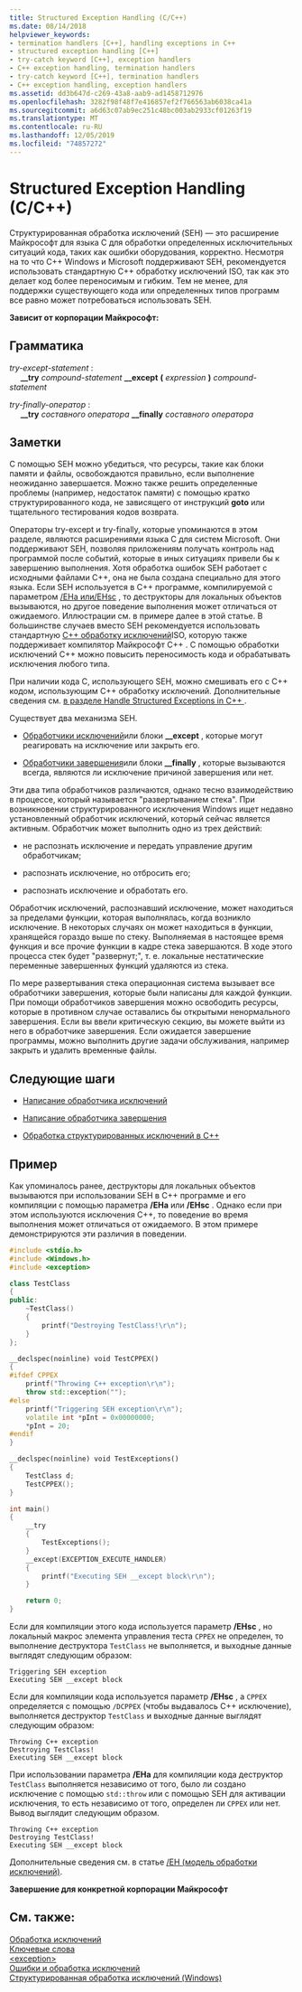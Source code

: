 ```yaml
---
title: Structured Exception Handling (C/C++)
ms.date: 08/14/2018
helpviewer_keywords:
- termination handlers [C++], handling exceptions in C++
- structured exception handling [C++]
- try-catch keyword [C++], exception handlers
- C++ exception handling, termination handlers
- try-catch keyword [C++], termination handlers
- C++ exception handling, exception handlers
ms.assetid: dd3b647d-c269-43a8-aab9-ad1458712976
ms.openlocfilehash: 3282f98f48f7e416857ef2f766563ab6038ca41a
ms.sourcegitcommit: a6d63c07ab9ec251c48bc003ab2933cf01263f19
ms.translationtype: MT
ms.contentlocale: ru-RU
ms.lasthandoff: 12/05/2019
ms.locfileid: "74857272"
---
```

# <a name="structured-exception-handling-cc"></a>Structured Exception Handling (C/C++)

Структурированная обработка исключений (SEH) — это расширение Майкрософт для языка C для обработки определенных исключительных ситуаций кода, таких как ошибки оборудования, корректно. Несмотря на то что C++ Windows и Microsoft поддерживают SEH, рекомендуется использовать стандартную C++ обработку исключений ISO, так как это делает код более переносимым и гибким. Тем не менее, для поддержки существующего кода или определенных типов программ все равно может потребоваться использовать SEH.

**Зависит от корпорации Майкрософт:**

## <a name="grammar"></a>Грамматика

*try-except-statement* :<br/>
&nbsp;&nbsp;&nbsp;&nbsp; **__try** *compound-statement* **__except** **(** *expression* **)** *compound-statement*

*try-finally-оператор* :<br/>
&nbsp;&nbsp;&nbsp;&nbsp; **__try** *составного оператора* **__finally** *составного оператора*

## <a name="remarks"></a>Заметки

С помощью SEH можно убедиться, что ресурсы, такие как блоки памяти и файлы, освобождаются правильно, если выполнение неожиданно завершается. Можно также решить определенные проблемы (например, недостаток памяти) с помощью кратко структурированного кода, не зависящего от инструкций **goto** или тщательного тестирования кодов возврата.

Операторы try-except и try-finally, которые упоминаются в этом разделе, являются расширениями языка C для систем Microsoft. Они поддерживают SEH, позволяя приложениям получать контроль над программой после событий, которые в иных ситуациях привели бы к завершению выполнения. Хотя обработка ошибок SEH работает с исходными файлами C++, она не была создана специально для этого языка. Если SEH используется в C++ программе, компилируемой с параметром [/EHa или/EHsc](../build/reference/eh-exception-handling-model.md) , то деструкторы для локальных объектов вызываются, но другое поведение выполнения может отличаться от ожидаемого. Иллюстрации см. в примере далее в этой статье. В большинстве случаев вместо SEH рекомендуется использовать стандартную [ C++ обработку исключений](../cpp/try-throw-and-catch-statements-cpp.md)ISO, которую также поддерживает компилятор Майкрософт C++ . С помощью обработки исключений C++ можно повысить переносимость кода и обрабатывать исключения любого типа.

При наличии кода C, использующего SEH, можно смешивать его с C++ кодом, использующим C++ обработку исключений. Дополнительные сведения см. [в разделе Handle Structured Exceptions in C++ ](../cpp/exception-handling-differences.md).

Существует два механизма SEH.

- [Обработчики исключений](../cpp/writing-an-exception-handler.md)или блоки **__except** , которые могут реагировать на исключение или закрыть его.

- [Обработчики завершения](../cpp/writing-a-termination-handler.md)или блоки **__finally** , которые вызываются всегда, являются ли исключение причиной завершения или нет.

Эти два типа обработчиков различаются, однако тесно взаимодействию в процессе, который называется "развертыванием стека". При возникновении структурированного исключения Windows ищет недавно установленный обработчик исключений, который сейчас является активным. Обработчик может выполнить одно из трех действий:

- не распознать исключение и передать управление другим обработчикам;

- распознать исключение, но отбросить его;

- распознать исключение и обработать его.

Обработчик исключений, распознавший исключение, может находиться за пределами функции, которая выполнялась, когда возникло исключение. В некоторых случаях он может находиться в функции, хранящейся гораздо выше по стеку. Выполняемая в настоящее время функция и все прочие функции в кадре стека завершаются. В ходе этого процесса стек будет "развернут;", т. е. локальные нестатические переменные завершенных функций удаляются из стека.

По мере развертывания стека операционная система вызывает все обработчики завершения, которые были написаны для каждой функции. При помощи обработчиков завершения можно освободить ресурсы, которые в противном случае оставались бы открытыми ненормального завершения. Если вы ввели критическую секцию, вы можете выйти из него в обработчике завершения. Если ожидается завершение программы, можно выполнить другие задачи обслуживания, например закрыть и удалить временные файлы.

## <a name="next-steps"></a>Следующие шаги

- [Написание обработчика исключений](../cpp/writing-an-exception-handler.md)

- [Написание обработчика завершения](../cpp/writing-a-termination-handler.md)

- [Обработка структурированных исключений в C++](../cpp/exception-handling-differences.md)

## <a name="example"></a>Пример

Как упоминалось ранее, деструкторы для локальных объектов вызываются при использовании SEH в C++ программе и его компиляции с помощью параметра **/EHa** или **/EHsc** . Однако если при этом используются исключения C++, то поведение во время выполнения может отличаться от ожидаемого. В этом примере демонстрируются эти различия в поведении.

```cpp
#include <stdio.h>
#include <Windows.h>
#include <exception>

class TestClass
{
public:
    ~TestClass()
    {
        printf("Destroying TestClass!\r\n");
    }
};

__declspec(noinline) void TestCPPEX()
{
#ifdef CPPEX
    printf("Throwing C++ exception\r\n");
    throw std::exception("");
#else
    printf("Triggering SEH exception\r\n");
    volatile int *pInt = 0x00000000;
    *pInt = 20;
#endif
}

__declspec(noinline) void TestExceptions()
{
    TestClass d;
    TestCPPEX();
}

int main()
{
    __try
    {
        TestExceptions();
    }
    __except(EXCEPTION_EXECUTE_HANDLER)
    {
        printf("Executing SEH __except block\r\n");
    }

    return 0;
}
```

Если для компиляции этого кода используется параметр **/EHsc** , но локальный макрос элемента управления теста `CPPEX` не определен, то выполнение деструктора `TestClass` не выполняется, и выходные данные выглядят следующим образом:

```Output
Triggering SEH exception
Executing SEH __except block
```

Если для компиляции кода используется параметр **/EHsc** , а `CPPEX` определяется с помощью `/DCPPEX` (чтобы выдавалось C++ исключение), выполняется деструктор `TestClass` и выходные данные выглядят следующим образом:

```Output
Throwing C++ exception
Destroying TestClass!
Executing SEH __except block
```

При использовании параметра **/EHa** для компиляции кода деструктор `TestClass` выполняется независимо от того, было ли создано исключение с помощью `std::throw` или с помощью SEH для активации исключения, то есть независимо от того, определен ли `CPPEX` или нет. Вывод выглядит следующим образом.

```Output
Throwing C++ exception
Destroying TestClass!
Executing SEH __except block
```

Дополнительные сведения см. в статье [/EH (модель обработки исключений)](../build/reference/eh-exception-handling-model.md).

**Завершение для конкретной корпорации Майкрософт**

## <a name="see-also"></a>См. также:

[Обработка исключений](../cpp/exception-handling-in-visual-cpp.md)<br/>
[Ключевые слова](../cpp/keywords-cpp.md)<br/>
[\<exception>](../standard-library/exception.md)<br/>
[Ошибки и обработка исключений](../cpp/errors-and-exception-handling-modern-cpp.md)<br/>
[Структурированная обработка исключений (Windows)](/windows/win32/debug/structured-exception-handling)
